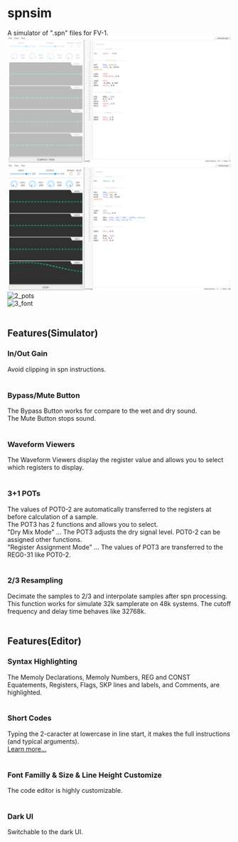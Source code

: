 # spnsim
A simulator of ".spn" files for FV-1.<br>
![0_tremolo](img/0_tremolo.png)<br>
![1_chorus](img/1_chorus.png)<br>
![2_pots](img/2_pots)<br>
![3_font](img/3_font)<br><br>

## Features(Simulator)
### In/Out Gain
Avoid clipping in spn instructions.<br><br>

### Bypass/Mute Button
The Bypass Button works for compare to the wet and dry sound.<br>
The Mute Button stops sound.<br><br>

### Waveform Viewers
The Waveform Viewers display the register value ​​and allows you to select which registers to display.<br><br>

### 3+1 POTs
The values ​​of POT0-2 are automatically transferred to the registers at before calculation of a sample.<br>
The POT3 has 2 functions and allows you to select.<br>
"Dry Mix Mode" ... The POT3 adjusts the dry signal level. POT0-2 can be assigned other functions.<br>
"Register Assignment Mode" ... The values ​​of POT3 are transferred to the REG0-31 like POT0-2.<br><br>

### 2/3 Resampling
Decimate the samples to 2/3 and interpolate samples after spn processing.<br>
This function works for simulate 32k samplerate on 48k systems. The cutoff frequency and delay time behaves like 32768k.<br><br>


## Features(Editor)
### Syntax Highlighting
The Memoly Declarations, Memoly Numbers, REG and CONST Equatements, Registers, Flags, SKP lines and labels, and Comments, are highlighted.<br><br>

### Short Codes
Typing the 2-caracter at lowercase in line start, it makes the full instructions (and typical arguments).<br>
[Learn more...](ShortCodes.md)<br><br>

### Font Familly & Size & Line Height Customize<br>
The code editor is highly customizable.<br><br>

### Dark UI
Switchable to the dark UI.<br><br>
